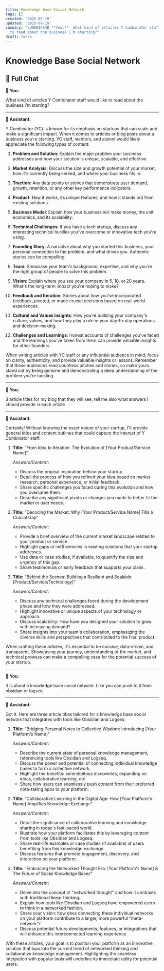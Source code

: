 ```yaml
---
title: Knowledge Base Social Network
tags: []
created: '2025-07-19'
updated: '2025-07-19'
summary: "\U0001F64B **You:**  What kind of articles Y Combinator staff would like
  to read about the business I’m starting?"
draft: false
---
```


# Knowledge Base Social Network

## 🧠 Full Chat

🙋 **You:**

What kind of articles Y Combinator staff would like to read about the business I’m starting?

---

🤖 **Assistant:**

Y Combinator (YC) is known for its emphasis on startups that can scale and make a significant impact. When it comes to articles or blog posts about a business you're starting, YC staff, mentors, and alumni would likely appreciate the following types of content:

1. **Problem and Solution**: Explain the major problem your business addresses and how your solution is unique, scalable, and effective.

2. **Market Analysis**: Discuss the size and growth potential of your market, how it's currently being served, and where your business fits in.

3. **Traction**: Any data points or stories that demonstrate user demand, growth, retention, or any other key performance indicators.

4. **Product**: How it works, its unique features, and how it stands out from existing solutions.

5. **Business Model**: Explain how your business will make money, the unit economics, and its scalability.

6. **Technical Challenges**: If you have a tech startup, discuss any interesting technical hurdles you've overcome or innovative tech you're using.

7. **Founding Story**: A narrative about why you started this business, your personal connection to the problem, and what drives you. Authentic stories can be compelling.

8. **Team**: Showcase your team's background, expertise, and why you're the right group of people to solve this problem.

9. **Vision**: Explain where you see your company in 5, 10, or 20 years. What's the long-term impact you're hoping to make?

10. **Feedback and Iteration**: Stories about how you've incorporated feedback, pivoted, or made crucial decisions based on real-world experiences.

11. **Cultural and Values Insights**: How you're building your company's culture, values, and how they play a role in your day-to-day operations and decision-making.

12. **Challenges and Learnings**: Honest accounts of challenges you've faced and the learnings you've taken from them can provide valuable insights for other founders.

When writing articles with YC staff or any influential audience in mind, focus on clarity, authenticity, and provide valuable insights or lessons. Remember that these audiences read countless pitches and stories, so make yours stand out by being genuine and demonstrating a deep understanding of the problem you're tackling.

---

🙋 **You:**

3 article titles for my blog that they will see, tell me also what answers I should provide in each article

---

🤖 **Assistant:**

Certainly! Without knowing the exact nature of your startup, I'll provide general titles and content outlines that could capture the interest of Y Combinator staff:

1. **Title**: "From Idea to Iteration: The Evolution of [Your Product/Service Name]"
   
   *Answers/Content*:
   - Discuss the original inspiration behind your startup.
   - Detail the process of how you refined your idea based on market research, personal experience, or initial feedback.
   - Share specific challenges you faced during this evolution and how you overcame them.
   - Describe any significant pivots or changes you made to better fit the market or user needs.

2. **Title**: "Decoding the Market: Why [Your Product/Service Name] Fills a Crucial Gap"

   *Answers/Content*:
   - Provide a brief overview of the current market landscape related to your product or service.
   - Highlight gaps or inefficiencies in existing solutions that your startup addresses.
   - Use data or case studies, if available, to quantify the size and urgency of this gap.
   - Share testimonials or early feedback that supports your claim.

3. **Title**: "Behind the Scenes: Building a Resilient and Scalable [Product/Service/Technology]"

   *Answers/Content*:
   - Discuss any technical challenges faced during the development phase and how they were addressed.
   - Highlight innovative or unique aspects of your technology or approach.
   - Discuss scalability: How have you designed your solution to grow with increasing demand?
   - Share insights into your team's collaboration, emphasizing the diverse skills and perspectives that contributed to the final product.

When crafting these articles, it's essential to be concise, data-driven, and transparent. Showcasing your journey, understanding of the market, and technical prowess can make a compelling case for the potential success of your startup.

---

🙋 **You:**

It is about a knowledge base social network. Like you can push to it from obsidian or logseq

---

🤖 **Assistant:**

Got it. Here are three article titles tailored for a knowledge base social network that integrates with tools like Obsidian and Logseq:

1. **Title**: "Bridging Personal Notes to Collective Wisdom: Introducing [Your Platform's Name]"

   *Answers/Content*:
   - Describe the current state of personal knowledge management, referencing tools like Obsidian and Logseq.
   - Discuss the power and potential of connecting individual knowledge bases to form a collective network.
   - Highlight the benefits: serendipitous discoveries, expanding on ideas, collaborative learning, etc.
   - Share how users can seamlessly push content from their preferred note-taking apps to your platform.

2. **Title**: "Collaborative Learning in the Digital Age: How [Your Platform's Name] Amplifies Knowledge Exchange"

   *Answers/Content*:
   - Detail the significance of collaborative learning and knowledge sharing in today's fast-paced world.
   - Illustrate how your platform facilitates this by leveraging content from tools like Obsidian and Logseq.
   - Share real-life examples or case studies (if available) of users benefiting from this knowledge exchange.
   - Discuss features that promote engagement, discovery, and interaction on your platform.

3. **Title**: "Embracing the Networked Thought Era: [Your Platform's Name] & The Future of Social Knowledge Bases"

   *Answers/Content*:
   - Delve into the concept of "networked thought" and how it contrasts with traditional linear thinking.
   - Explain how tools like Obsidian and Logseq have empowered users to think in a networked fashion.
   - Share your vision: how does connecting these individual networks on your platform contribute to a larger, more powerful "meta-network"?
   - Discuss potential future developments, features, or integrations that will enhance this interconnected learning experience.

With these articles, your goal is to position your platform as an innovative solution that taps into the current trend of networked thinking and collaborative knowledge management. Highlighting the seamless integration with popular tools will underline its immediate utility for potential users.